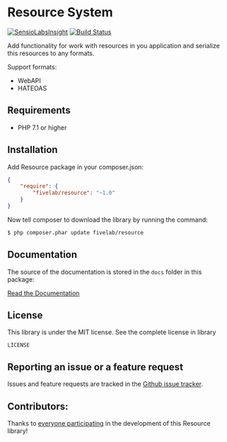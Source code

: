 Resource System
===============

[![SensioLabsInsight](https://insight.sensiolabs.com/projects/e421183b-e493-4b40-a63a-87ff64c8a0b0/mini.png)](https://insight.sensiolabs.com/projects/e421183b-e493-4b40-a63a-87ff64c8a0b0)
[![Build Status](https://api.travis-ci.org/FiveLab/Resource.svg?branch=master)](https://travis-ci.org/FiveLab/Resource)

Add functionality for work with resources in you application and serialize this resources to any formats.

Support formats:

* WebAPI
* HATEOAS

Requirements
------------

* PHP 7.1 or higher

Installation
------------

Add Resource package in your composer.json:

````json
{
    "require": {
        "fivelab/resource": "~1.0"
    }
}
````

Now tell composer to download the library by running the command:

```bash
$ php composer.phar update fivelab/resource
```

Documentation
----------

The source of the documentation is stored in the `docs` folder in this package:

[Read the Documentation](docs/index.md)

License
-------

This library is under the MIT license. See the complete license in library

```
LICENSE
```

Reporting an issue or a feature request
---------------------------------------

Issues and feature requests are tracked in the [Github issue tracker](https://github.com/FiveLab/Resource/issues).

Contributors:
-------------

Thanks to [everyone participating](https://github.com/FiveLab/Resource/graphs/contributors) in the development of this Resource library!

